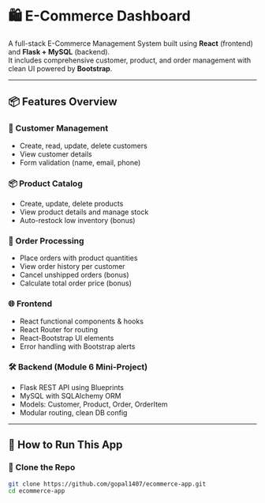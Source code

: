 # 🛍️ E-Commerce Dashboard

A full-stack E-Commerce Management System built using **React** (frontend) and **Flask + MySQL** (backend).  
It includes comprehensive customer, product, and order management with clean UI powered by **Bootstrap**.

---

## 📦 Features Overview

### 👤 Customer Management
- Create, read, update, delete customers
- View customer details
- Form validation (name, email, phone)

### 📦 Product Catalog
- Create, update, delete products
- View product details and manage stock
- Auto-restock low inventory (bonus)

### 📑 Order Processing
- Place orders with product quantities
- View order history per customer
- Cancel unshipped orders (bonus)
- Calculate total order price (bonus)

### 🌐 Frontend
- React functional components & hooks
- React Router for routing
- React-Bootstrap UI elements
- Error handling with Bootstrap alerts

### 🛠️ Backend (Module 6 Mini-Project)
- Flask REST API using Blueprints
- MySQL with SQLAlchemy ORM
- Models: Customer, Product, Order, OrderItem
- Modular routing, clean DB config

---

## 🚀 How to Run This App

### 📂 Clone the Repo

```bash
git clone https://github.com/gopal1407/ecommerce-app.git
cd ecommerce-app
